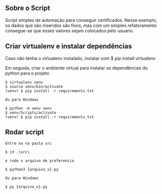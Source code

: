 ## Sobre o Script

Script simples de automação para conseguir certificados. Nesse exemplo, os dados que são inseridos são fixos, mas com um simples refatoramento consegue-se que esses valores sejam colocados pelo usuario.

## Criar virtualenv e instalar dependências

Caso não tenha o virtualenv instalado, instalar com
$ pip install virtualenv

Em seguida, criar o ambiente virtual para instalar as dependências do python para o projeto

    $ virtualenv venv
    $ source venv/bin/activate
    (venv) $ pip install -r requirements.txt

    Ou para Windows

    $ python -m venv venv
    $ venv/Scripts/activate
    (venv) $ pip install -r requirements.txt

## Rodar script

    Entre na na pasta src
    
    $ cd .\src\
    
    e rode o arquivo de preferencia
    
    $ python3 {arquivo_x}.py

    Ou para Windows

    $ py {arquivo_x}.py
